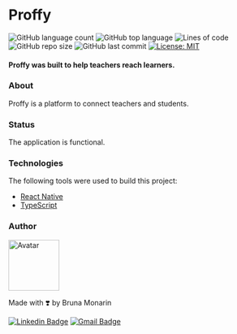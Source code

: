 # Proffy
![GitHub language count](https://img.shields.io/github/languages/count/brunapm/Proffy-App)
![GitHub top language](https://img.shields.io/github/languages/top/brunapm/Proffy-App)
![Lines of code](https://img.shields.io/tokei/lines/github/brunapm/Proffy-App)
![GitHub repo size](https://img.shields.io/github/repo-size/brunapm/Proffy-App)
![GitHub last commit](https://img.shields.io/github/last-commit/brunapm/Proffy-App)
[![License: MIT](https://img.shields.io/badge/License-MIT-green.svg)](LICENSE)

#### Proffy was built to help teachers reach learners. 

### About
Proffy is a platform to connect teachers and students. 

### Status

The application is functional.

### Technologies

The following tools were used to build this project:

- [React Native](https://reactnative.dev/)
- [TypeScript](https://www.typescriptlang.org/)

### Author

<img src="https://avatars1.githubusercontent.com/u/65819100?s=460&u=418b9bd94f4f9bcd2f3494bfd7b3a8ab8fd08662&v=4" width="100px;" alt="Avatar"/>

Made with ❣️ by Bruna Monarin 

[![Linkedin Badge](https://img.shields.io/badge/-Bruna%20Monarin-blue?style=for-the-badge&logo=Linkedin&logoColor=white&link=https://www.linkedin.com/in/bruna-de-paula-monarin/)](https://www.linkedin.com/in/bruna-de-paula-monarin/)
[![Gmail Badge](https://img.shields.io/badge/-brunamonarin@gmail.com-c14438?style=for-the-badge&logo=Gmail&logoColor=white&link=mailto:brunamonarin@gmail.com)](mailto:brunamonarin@gmail.com)
